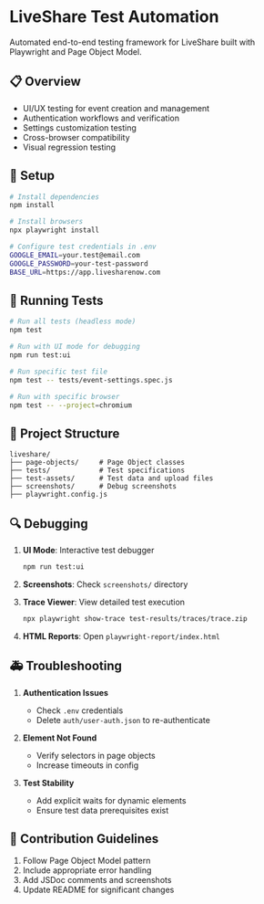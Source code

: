 # LiveShare Test Automation

Automated end-to-end testing framework for LiveShare built with Playwright and Page Object Model.

## 📋 Overview

- UI/UX testing for event creation and management
- Authentication workflows and verification
- Settings customization testing
- Cross-browser compatibility
- Visual regression testing

## 🔧 Setup

```bash
# Install dependencies
npm install

# Install browsers
npx playwright install

# Configure test credentials in .env
GOOGLE_EMAIL=your.test@email.com
GOOGLE_PASSWORD=your-test-password
BASE_URL=https://app.livesharenow.com
```

## 🧪 Running Tests

```bash
# Run all tests (headless mode)
npm test

# Run with UI mode for debugging
npm run test:ui

# Run specific test file
npm test -- tests/event-settings.spec.js

# Run with specific browser
npm test -- --project=chromium
```

## 📁 Project Structure

```
liveshare/
├── page-objects/     # Page Object classes
├── tests/            # Test specifications
├── test-assets/      # Test data and upload files
├── screenshots/      # Debug screenshots
├── playwright.config.js
```

## 🔍 Debugging

1. **UI Mode**: Interactive test debugger
   ```bash
   npm run test:ui
   ```

2. **Screenshots**: Check `screenshots/` directory

3. **Trace Viewer**: View detailed test execution
   ```bash
   npx playwright show-trace test-results/traces/trace.zip
   ```

4. **HTML Reports**: Open `playwright-report/index.html`

## 🚑 Troubleshooting

1. **Authentication Issues**
   - Check `.env` credentials
   - Delete `auth/user-auth.json` to re-authenticate

2. **Element Not Found**
   - Verify selectors in page objects
   - Increase timeouts in config

3. **Test Stability**
   - Add explicit waits for dynamic elements
   - Ensure test data prerequisites exist

## 📝 Contribution Guidelines

1. Follow Page Object Model pattern
2. Include appropriate error handling
3. Add JSDoc comments and screenshots
4. Update README for significant changes 